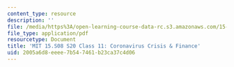 ```yaml
---
content_type: resource
description: ''
file: /media/https%3A/open-learning-course-data-rc.s3.amazonaws.com/15-s08-fintech-shaping-the-financial-world-spring-2020/2005a6d8eeee7b547461b23ca37c4d06_MIT15-S08S20_class11.pdf
file_type: application/pdf
resourcetype: Document
title: 'MIT 15.S08 S20 Class 11: Coronavirus Crisis & Finance'
uid: 2005a6d8-eeee-7b54-7461-b23ca37c4d06
---
```

